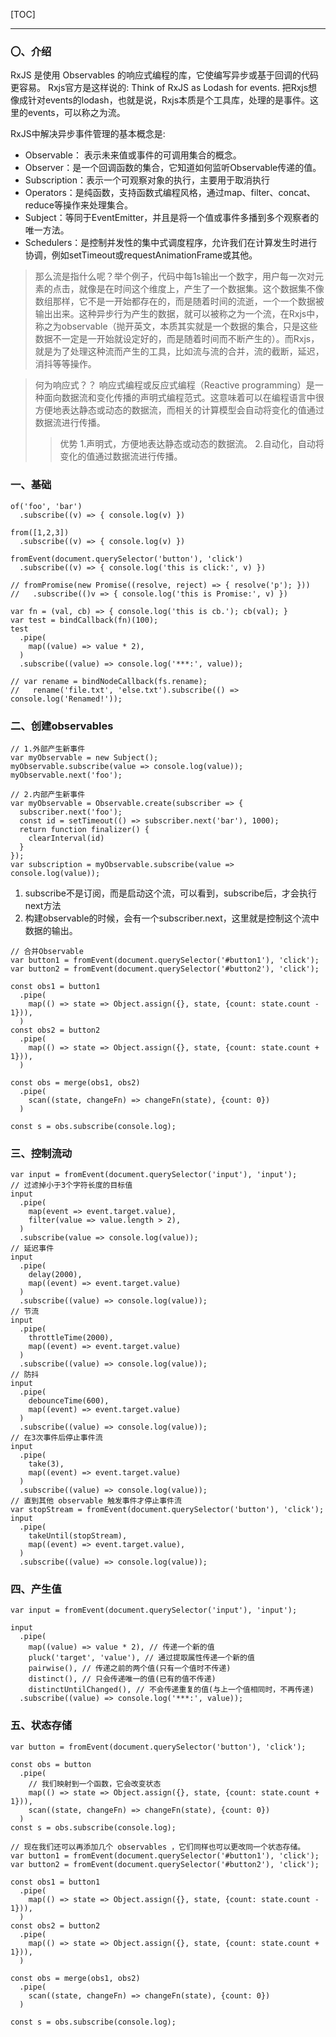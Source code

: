 [TOC]

---

### 〇、介绍

RxJS 是使用 Observables 的响应式编程的库，它使编写异步或基于回调的代码更容易。
Rxjs官方是这样说的: Think of RxJS as Lodash for events. 把Rxjs想像成针对events的lodash，也就是说，Rxjs本质是个工具库，处理的是事件。这里的events，可以称之为流。

RxJS中解决异步事件管理的基本概念是:
* Observable： 表示未来值或事件的可调用集合的概念。
* Observer：是一个回调函数的集合，它知道如何监听Observable传递的值。
* Subscription：表示一个可观察对象的执行，主要用于取消执行
* Operators：是纯函数，支持函数式编程风格，通过map、filter、concat、reduce等操作来处理集合。
* Subject：等同于EventEmitter，并且是将一个值或事件多播到多个观察者的唯一方法。
* Schedulers：是控制并发性的集中式调度程序，允许我们在计算发生时进行协调，例如setTimeout或requestAnimationFrame或其他。

> 那么流是指什么呢？举个例子，代码中每1s输出一个数字，用户每一次对元素的点击，就像是在时间这个维度上，产生了一个数据集。这个数据集不像数组那样，它不是一开始都存在的，而是随着时间的流逝，一个一个数据被输出出来。这种异步行为产生的数据，就可以被称之为一个流，在Rxjs中，称之为observable（抛开英文，本质其实就是一个数据的集合，只是这些数据不一定是一开始就设定好的，而是随着时间而不断产生的）。而Rxjs，就是为了处理这种流而产生的工具，比如流与流的合并，流的截断，延迟，消抖等等操作。

> 何为响应式？？
响应式编程或反应式编程（Reactive programming）是一种面向数据流和变化传播的声明式编程范式。这意味着可以在编程语言中很方便地表达静态或动态的数据流，而相关的计算模型会自动将变化的值通过数据流进行传播。
>> 优势
1.声明式，方便地表达静态或动态的数据流。
2.自动化，自动将变化的值通过数据流进行传播。

### 一、基础

```JS
of('foo', 'bar')
  .subscribe((v) => { console.log(v) })

from([1,2,3])
  .subscribe((v) => { console.log(v) })

fromEvent(document.querySelector('button'), 'click')
  .subscribe((v) => { console.log('this is click:', v) })

// fromPromise(new Promise((resolve, reject) => { resolve('p'); }))
//   .subscribe(()v => { console.log('this is Promise:', v) })

var fn = (val, cb) => { console.log('this is cb.'); cb(val); }
var test = bindCallback(fn)(100);
test
  .pipe(
    map((value) => value * 2),
  )
  .subscribe((value) => console.log('***:', value));

// var rename = bindNodeCallback(fs.rename);
//   rename('file.txt', 'else.txt').subscribe(() => console.log('Renamed!'));
```

### 二、创建observables

```JS
// 1.外部产生新事件
var myObservable = new Subject();
myObservable.subscribe(value => console.log(value));
myObservable.next('foo');

// 2.内部产生新事件
var myObservable = Observable.create(subscriber => {
  subscriber.next('foo');
  const id = setTimeout(() => subscriber.next('bar'), 1000);
  return function finalizer() {
    clearInterval(id)
  }
});
var subscription = myObservable.subscribe(value => console.log(value));
```

1. subscribe不是订阅，而是启动这个流，可以看到，subscribe后，才会执行next方法 
2. 构建observable的时候，会有一个subscriber.next，这里就是控制这个流中数据的输出。

```JS
// 合并Observable
var button1 = fromEvent(document.querySelector('#button1'), 'click');
var button2 = fromEvent(document.querySelector('#button2'), 'click');

const obs1 = button1
  .pipe(
    map(() => state => Object.assign({}, state, {count: state.count - 1})),
  )
const obs2 = button2
  .pipe(
    map(() => state => Object.assign({}, state, {count: state.count + 1})),
  )

const obs = merge(obs1, obs2)
  .pipe(
    scan((state, changeFn) => changeFn(state), {count: 0})
  )

const s = obs.subscribe(console.log);
```

### 三、控制流动
```JS
var input = fromEvent(document.querySelector('input'), 'input');
// 过滤掉小于3个字符长度的目标值
input
  .pipe(
    map(event => event.target.value),
    filter(value => value.length > 2),
  )
  .subscribe(value => console.log(value));
// 延迟事件
input
  .pipe(
    delay(2000),
    map((event) => event.target.value)
  )
  .subscribe((value) => console.log(value));
// 节流
input
  .pipe(
    throttleTime(2000),
    map((event) => event.target.value)
  )
  .subscribe((value) => console.log(value));
// 防抖
input
  .pipe(
    debounceTime(600),
    map((event) => event.target.value)
  )
  .subscribe((value) => console.log(value));
// 在3次事件后停止事件流
input
  .pipe(
    take(3),
    map((event) => event.target.value)
  )
  .subscribe((value) => console.log(value));
// 直到其他 observable 触发事件才停止事件流
var stopStream = fromEvent(document.querySelector('button'), 'click');
input
  .pipe(
    takeUntil(stopStream),
    map((event) => event.target.value),
  )
  .subscribe((value) => console.log(value));
```

### 四、产生值

```JS
var input = fromEvent(document.querySelector('input'), 'input');

input
  .pipe(
    map((value) => value * 2), // 传递一个新的值
    pluck('target', 'value'), // 通过提取属性传递一个新的值
    pairwise(), // 传递之前的两个值(只有一个值时不传递)
    distinct(), // 只会传递唯一的值(已有的值不传递)
    distinctUntilChanged(), // 不会传递重复的值(与上一个值相同时，不再传递)
  .subscribe((value) => console.log('***:', value));
```

### 五、状态存储

```JS
var button = fromEvent(document.querySelector('button'), 'click');

const obs = button
  .pipe(
    // 我们映射到一个函数，它会改变状态
    map(() => state => Object.assign({}, state, {count: state.count + 1})),
    scan((state, changeFn) => changeFn(state), {count: 0})
  )
const s = obs.subscribe(console.log);
```

```JS
// 现在我们还可以再添加几个 observables ，它们同样也可以更改同一个状态存储。
var button1 = fromEvent(document.querySelector('#button1'), 'click');
var button2 = fromEvent(document.querySelector('#button2'), 'click');

const obs1 = button1
  .pipe(
    map(() => state => Object.assign({}, state, {count: state.count - 1})),
  )
const obs2 = button2
  .pipe(
    map(() => state => Object.assign({}, state, {count: state.count + 1})),
  )

const obs = merge(obs1, obs2)
  .pipe(
    scan((state, changeFn) => changeFn(state), {count: 0})
  )

const s = obs.subscribe(console.log);
```
